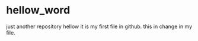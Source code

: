 # hellow_word
just another repository
hellow it is my first file in github.
this in change in my file.
